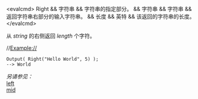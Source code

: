 \<evalcmd\> Right && 字符串 && 字符串的指定部分。 && 字符串 && 字符串 && 返回字符串右部分的输入字符串。 && 长度 && 英特 && 该返回的字符串的长度。 \</evalcmd\>

从 *string* 的右侧返回 *length* 个字符。

//<Example://>

    Output( Right("Hello World", 5) );
    --> World

*另请参见：*  
[left](left.zh.md)  
[mid](mid.zh.md)